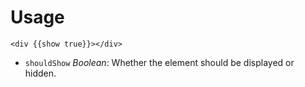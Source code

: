 # Usage

```handlebars{data-execute=false}
<div {{show true}}></div>
```

- `shouldShow` _Boolean_: Whether the element should be displayed or hidden.
